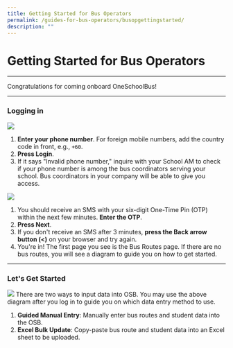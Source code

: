 ```yaml
---
title: Getting Started for Bus Operators
permalink: /guides-for-bus-operators/busopgettingstarted/
description: ""
---
```


# Getting Started for Bus Operators

---

Congratulations for coming onboard OneSchoolBus!

---

### Logging in

**![](https://lh7-us.googleusercontent.com/SSuAyqwAHIc03k1IVsnYpdV_STDqklnux9XqYVfeK_QmdKN_jkW1fGJrC2r9x29amNaBTo_PmxWllvnYOJ-OsQJzuyrY1tOlygCD6Qpdrdl8MORIioO3AXtNOTFYvCb818QeT4xaOHC4leS9v3_r6_A3sHndbug-K8JjPsUQ5v4gkdjvFt8MaQBUoJhCUg)**

1. **Enter your phone number**. For foreign mobile numbers, add the country code in front, e.g., `+60`.
2. **Press Login**.
3. If it says "Invalid phone number," inquire with your School AM to check if your phone number is among the bus coordinators serving your school. Bus coordinators in your company will be able to give you access.

**![](https://lh7-us.googleusercontent.com/iDTa01F58wJHDWCGGy4rtusd0dIn9suc7vQlPt5_l6PU1vIHCeDzIejrSayq92sDkuvPZNDUQgZtJDcdNFQQhSZabgxo_Wbo17NyLIFfLHm9xyi2mDxbo4MmlyZvouCzMeFwbrB92lf_Ak5ECpAqJzeh3IHfDWYuq9K9pC6EHpbkSZdiDFaE7i2qRXEiJg)**

1. You should receive an SMS with your six-digit One-Time Pin (OTP) within the next few minutes. **Enter the OTP**.
2. **Press Next**.
3. If you don't receive an SMS after 3 minutes, **press the Back arrow button (&lt;)** on your browser and try again.
4. You're in! The first page you see is the Bus Routes page. If there are no bus routes, you will see a diagram to guide you on how to get started.

---

### Let's Get Started

**![](https://lh7-us.googleusercontent.com/hsYVdgfJ8m3i9jdkyG8lDUY9Wsa0gU_TGEyEaAIVp64P78HoyzMmKcaL6dDK1SLb45ywzoB2SUje03ayU3TdhmYeNP99MbWoz4pa0HdfVEKHJDEl4lquJlhOGOV7khVjmlgy9Glx0vDyJtDibefSgXWKvCxj5G_LR-UdRqz67o34BuO_-elAQFqvu8_9jA)**
There are two ways to input data into OSB. You may use the above diagram after you log in to guide you on which data entry method to use.

1. **Guided Manual Entry**: Manually enter bus routes and student data into the OSB.
2. **Excel Bulk Update**: Copy-paste bus route and student data into an Excel sheet to be uploaded.
